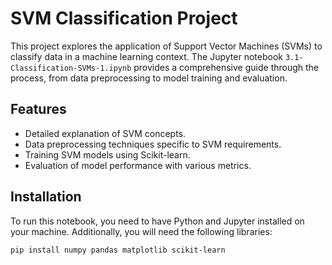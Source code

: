 # SVM Classification Project

This project explores the application of Support Vector Machines (SVMs) to classify data in a machine learning context. The Jupyter notebook `3.1-Classification-SVMs-1.ipynb` provides a comprehensive guide through the process, from data preprocessing to model training and evaluation.

## Features

- Detailed explanation of SVM concepts.
- Data preprocessing techniques specific to SVM requirements.
- Training SVM models using Scikit-learn.
- Evaluation of model performance with various metrics.

## Installation

To run this notebook, you need to have Python and Jupyter installed on your machine. Additionally, you will need the following libraries:
```bash
pip install numpy pandas matplotlib scikit-learn
